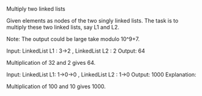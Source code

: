 Multiply two linked lists

Given elements as nodes of the two singly linked lists. The task is to multiply these two linked lists, say L1 and L2.

Note: The output could be large take modulo 10^9+7.


Input: LinkedList L1 : 3->2 , LinkedList L2 : 2
Output: 64

Multiplication of 32 and 2 gives 64.

Input: LinkedList L1: 1->0->0 , LinkedList L2 : 1->0
Output: 1000
Explanation: 

Multiplication of 100 and 10 gives 1000.

